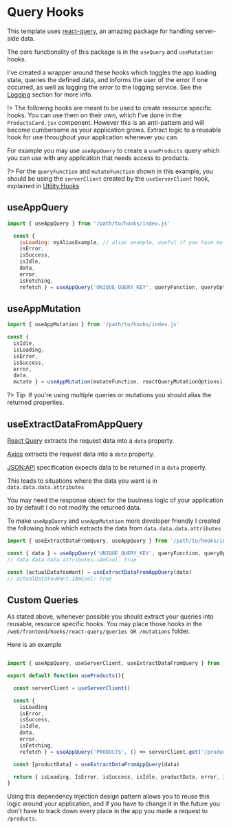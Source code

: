 # Query Hooks

This template uses [react-query](https://react-query-v3.tanstack.com/overview), an amazing package for handling server-side data.

The core functionality of this package is in the `useQuery` and `useMutation` hooks.

I've created a wrapper around these hooks which toggles the app loading state, queries the defined data, and informs the user of the error if one occurred, as well as logging the error to the logging service. See the [Logging](./backend/logging) section for more info.

!> The following hooks are meant to be used to create resource specific hooks. You can use them on their own, which I've done in the `ProductsCard.jsx` component. However this is an anti-pattern and will become cumbersome as your application grows. Extract logic to a reusable hook for use throughout your application whenever you can.

For example you may use `useAppQuery` to create a `useProducts` query which you can use with any application that needs access to products.

?> For the `queryFunction` and `mutateFunction` shown in this example, you should be using the `serverClient` created by the `useServerClient` hook, explained in [Utility Hooks](./frontend/utility-hooks.md)

## useAppQuery

```js
import { useAppQuery } from '/path/to/hooks/index.js'

  const {
    isLoading: myAliasExample, // alias example, useful if you have multiple queries.
    isError,
    isSuccess,
    isIdle,
    data,
    error,
    isFetching,
    refetch } = useAppQuery('UNIQUE_QUERY_KEY', queryFunction, queryOptions)

```

## useAppMutation

```js
import { useAppMutation } from '/path/to/hooks/index.js'

const {
  isIdle,
  isLoading,
  isError,
  isSuccess,
  error,
  data,
  mutate } = useAppMutation(mutateFunction, reactQueryMutationOptions)

```

?> Tip: If you're using multiple queries or mutations you should alias the returned properties.

## useExtractDataFromAppQuery

[React Query](https://react-query-v3.tanstack.com/) extracts the request data into a `data` property.

[Axios](https://www.npmjs.com/package/axios) extracts the request data into a `data` property.

[JSON:API](https://jsonapi.org/) specification expects data to be returned in a `data` property.

This leads to situations where the data you want is in `data.data.data.attributes`

You may need the response object for the business logic of your application so by default I do not modify the returned data.

To make `useAppQuery` and `useAppMutation` more developer friendly I created the following hook which extracts the data from `data.data.data.attributes`

```js
import { useExtractDataFromQuery, useAppQuery } from '/path/to/hooks/index.js'

const { data } = useAppQuery('UNIQUE_QUERY_KEY', queryFunction, queryOptions)
// data.data.data.attributes.iAmCool: true

const [actualDataYouWant] = useExtractDataFromAppQuery(data)
// actualDataYouWant.iAmCool: true

```

## Custom Queries

As stated above, whenever possible you should extract your queries into reusable, resource specific hooks.
You may place those hooks in the `/web/frontend/hooks/react-query/queries OR /mutations` folder.

Here is an example

```js

import { useAppQuery, useServerClient, useExtractDataFromQuery } from '/path/to/hooks/index.js'

export default function useProducts(){

  const serverClient = useServerClient()

  const {
    isLoading
    isError,
    isSuccess,
    isIdle,
    data,
    error,
    isFetching,
    refetch } = useAppQuery('PRODUCTS', () => serverClient.get('/products'))

  const [productData] = useExtractDataFromAppQuery(data)

  return { isLoading, IsError, isSuccess, isIdle, productData, error, isFetching, refetch }
}
```

Using this dependency injection design pattern allows you to reuse this logic around your application, and if you have to change it in the future you don't have to track down every place in the app you made a request to `/products`.